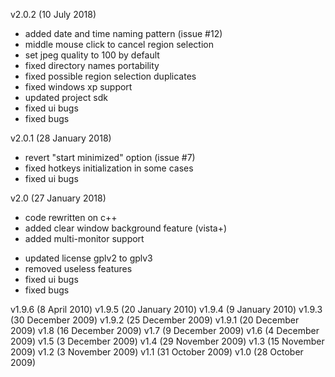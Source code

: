 v2.0.2 (10 July 2018)
- added date and time naming pattern (issue #12)
- middle mouse click to cancel region selection
- set jpeg quality to 100 by default
- fixed directory names portability
- fixed possible region selection duplicates
- fixed windows xp support
- updated project sdk
- fixed ui bugs
- fixed bugs

v2.0.1 (28 January 2018)
- revert "start minimized" option (issue #7)
- fixed hotkeys initialization in some cases
- fixed ui bugs

v2.0 (27 January 2018)
+ code rewritten on c++
+ added clear window background feature (vista+)
+ added multi-monitor support
- updated license gplv2 to gplv3
- removed useless features
- fixed ui bugs
- fixed bugs

v1.9.6 (8 April 2010)
v1.9.5 (20 January 2010)
v1.9.4 (9 January 2010)
v1.9.3 (30 December 2009)
v1.9.2 (25 December 2009)
v1.9.1 (20 December 2009)
v1.8 (16 December 2009)
v1.7 (9 December 2009)
v1.6 (4 December 2009)
v1.5 (3 December 2009)
v1.4 (29 November 2009)
v1.3 (15 November 2009)
v1.2 (3 November 2009)
v1.1 (31 October 2009)
v1.0 (28 October 2009)
